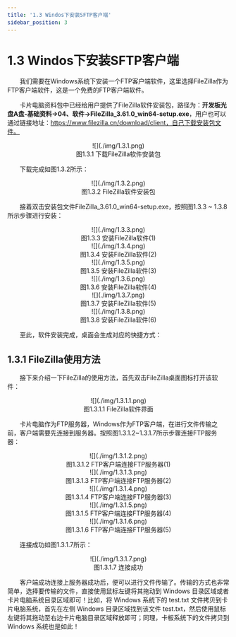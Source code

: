 ```yaml
---
title: '1.3 Windos下安装SFTP客户端'
sidebar_position: 3
---
```


# 1.3 Windos下安装SFTP客户端

&emsp;&emsp;我们需要在Windows系统下安装一个FTP客户端软件，这里选择FileZilla作为FTP客户端软件，这是一个免费的FTP客户端软件。

&emsp;&emsp;卡片电脑资料包中已经给用户提供了FileZilla软件安装包，路径为：**开发板光盘A盘-基础资料->04、软件->FileZilla_3.61.0_win64-setup.exe**，用户也可以通过链接地址：https://www.filezilla.cn/download/client，自己下载安装包文件。


<center>
![](./img/1.3.1.png)<br />
图1.3.1 下载FileZilla软件安装包
</center>

&emsp;&emsp;下载完成如图1.3.2所示：

<center>
![](./img/1.3.2.png)<br />
图1.3.2 FileZilla软件安装包
</center>

&emsp;&emsp;接着双击安装包文件FileZilla_3.61.0_win64-setup.exe，按照图1.3.3 ~ 1.3.8所示步骤进行安装：

<center>
![](./img/1.3.3.png)<br />
图1.3.3 安装FileZilla软件(1)
</center>

<center>
![](./img/1.3.4.png)<br />
图1.3.4 安装FileZilla软件(2)
</center>

<center>
![](./img/1.3.5.png)<br />
图1.3.5 安装FileZilla软件(3)
</center>

<center>
![](./img/1.3.6.png)<br />
图1.3.6 安装FileZilla软件(4)
</center>

<center>
![](./img/1.3.7.png)<br />
图1.3.7 安装FileZilla软件(5)
</center>

<center>
![](./img/1.3.8.png)<br />
图1.3.8 安装FileZilla软件(6)
</center>

&emsp;&emsp;至此，软件安装完成，桌面会生成对应的快捷方式：

## 1.3.1 FileZilla使用方法

&emsp;&emsp;接下来介绍一下FileZilla的使用方法，首先双击FileZilla桌面图标打开该软件：

<center>
![](./img/1.3.1.1.png)<br />
图1.3.1.1 FileZilla软件界面
</center>

&emsp;&emsp;卡片电脑作为FTP服务器，Windows作为FTP客户端，在进行文件传输之前，客户端需要先连接到服务器。按照图1.3.1.2~1.3.1.7所示步骤连接FTP服务器：

<center>
![](./img/1.3.1.2.png)<br />
图1.3.1.2 FTP客户端连接FTP服务器(1)
</center>

<center>
![](./img/1.3.1.3.png)<br />
图1.3.1.3 FTP客户端连接FTP服务器(2)
</center>

<center>
![](./img/1.3.1.4.png)<br />
图1.3.1.4 FTP客户端连接FTP服务器(3)
</center>

<center>
![](./img/1.3.1.5.png)<br />
图1.3.1.5 FTP客户端连接FTP服务器(4)
</center>

<center>
![](./img/1.3.1.6.png)<br />
图1.3.1.6 FTP客户端连接FTP服务器(5)
</center>

&emsp;&emsp;连接成功如图1.3.1.7所示：

<center>
![](./img/1.3.1.7.png)<br />
图1.3.1.7 连接成功
</center>

&emsp;&emsp;客户端成功连接上服务器成功后，便可以进行文件传输了。传输的方式也非常简单，选择要传输的文件，直接使用鼠标左键将其拖动到 Windows 目录区域或者 卡片电脑系统目录区域即可！比如，将 Windows 系统下的 test.txt 文件拷贝到卡片电脑系统，首先在左侧 Windows 目录区域找到该文件 test.txt，然后使用鼠标左键将其拖动至右边卡片电脑目录区域释放即可；同理，卡板系统下的文件拷贝到 Windows 系统也是如此！














